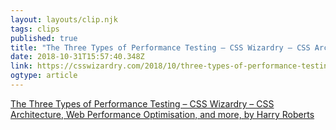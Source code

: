 ```yaml
---
layout: layouts/clip.njk 
tags: clips 
published: true 
title: "The Three Types of Performance Testing – CSS Wizardry – CSS Architecture, Web Performance Optimisation, and more, by Harry Roberts" 
date: 2018-10-31T15:57:40.348Z 
link: https://csswizardry.com/2018/10/three-types-of-performance-testing/ 
ogtype: article 
---
```

[ The Three Types of Performance Testing – CSS Wizardry – CSS Architecture, Web Performance Optimisation, and more, by Harry Roberts ]( https://csswizardry.com/2018/10/three-types-of-performance-testing/ ) 
